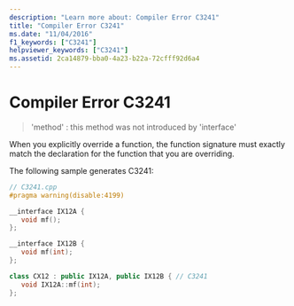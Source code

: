 ```yaml
---
description: "Learn more about: Compiler Error C3241"
title: "Compiler Error C3241"
ms.date: "11/04/2016"
f1_keywords: ["C3241"]
helpviewer_keywords: ["C3241"]
ms.assetid: 2ca14879-bba0-4a23-b22a-72cfff92d6a4
---
```

# Compiler Error C3241

> 'method' : this method was not introduced by 'interface'

When you explicitly override a function, the function signature must exactly match the declaration for the function that you are overriding.

The following sample generates C3241:

```cpp
// C3241.cpp
#pragma warning(disable:4199)

__interface IX12A {
   void mf();
};

__interface IX12B {
   void mf(int);
};

class CX12 : public IX12A, public IX12B { // C3241
   void IX12A::mf(int);
};
```
